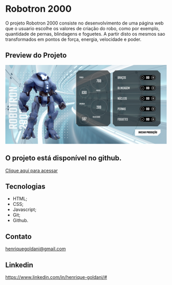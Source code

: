 # Robotron 2000

O projeto Robotron 2000 consiste no desenvolvimento de uma página web que o usuario escolhe os valores de criação do robo, como por exemplo, quantidade de pernas, blindagens e foguetes. A partir disto os mesmos sao transformados em pontos de força, energia, velocidade e poder.

## Preview do Projeto
![preview](https://github.com/henriquegoldani/Robotron2000/blob/main/img/previewRobotron.png)

## O projeto está disponível no github.

[Clique aqui para acessar](https://henriquegoldani.github.io/Robotron2000/)


## Tecnologias

- HTML;
- CSS;
- Javascript;
- Git;
- Github.

## Contato

henriquegoldani@gmail.com

## Linkedin 

https://www.linkedin.com/in/henrique-goldani/# 
